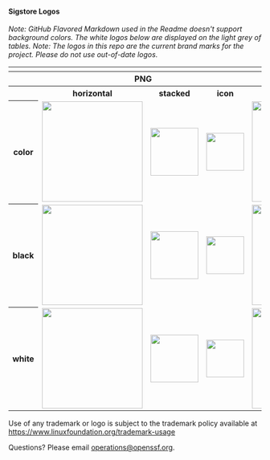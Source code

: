 
#### Sigstore Logos

_Note: GitHub Flavored Markdown used in the Readme doesn't support background colors. The white logos below are displayed on the light grey of tables._
_Note: The logos in this repo are the current brand marks for the project. Please do not use out-of-date logos._

<table>
    <tr>
    	<th colspan="7"></th>
    </tr>
    <tr>
        <th></th>
        <th colspan="3">PNG</th>
        <th colspan="3">SVG</th>
    </tr>
    <tr>
        <th></th>
        <th>horizontal</th>
        <th>stacked</th>
        <th>icon</th>
        <th>horizontal</th>
        <th>stacked</th>
        <th>icon</th>
    </tr>
    <tr>
        <th>color</th>
        <td><img src="/horizontal/color/Sigstore-logo_horizontal-color.png" width="200"></td>
        <td><img src="/stacked/color/Sigstore-logo_stacked-color.png" width="95"></td>
        <td><img src="/icon/color/Sigstore-logo_icon-color.png" width="75"></td>
        <td><img src="/horizontal/color/Sigstore-logo_horizontal-color.svg" width="200"></td>
        <td><img src="/stacked/color/Sigstore-logo_stacked-color.svg" width="95"></td>
        <td><img src="/icon/color/Sigstore-logo_icon-color.svg" width="75"></td>
    </tr>
    <tr>
        <th>black</th>
        <td><img src="/horizontal/black/Sigstore-logo_horizontal-black.png" width="200"></td>
        <td><img src="/stacked/black/Sigstore-logo_stacked-black.png" width="95"></td>
        <td><img src="/icon/black/Sigstore-logo_icon-black.png" width="75"></td>
        <td><img src="/horizontal/black/Sigstore-logo_horizontal-black.svg" width="200"></td>
        <td><img src="/stacked/black/Sigstore-logo_stacked-black.svg" width="95"></td>
        <td><img src="/icon/black/Sigstore-logo_icon-black.svg" width="75"></td>
    </tr>
    <tr>
        <th>white</th>
        <td><img src="/horizontal/white/Sigstore-logo_horizontal-white.png" width="200"></td>
        <td><img src="/stacked/white/Sigstore-logo_stacked-white.png" width="95"></td>
        <td><img src="/icon/white/Sigstore-logo_icon-white.png" width="75"></td>
        <td><img src="/horizontal/white/Sigstore-logo_horizontal-white.svg" width="200"></td>
        <td><img src="/stacked/white/Sigstore-logo_stacked-white.svg" width="95"></td>
        <td><img src="/icon/white/Sigstore-logo_icon-white.svg" width="75"></td>
    </tr>
</table>


Use of any trademark or logo is subject to the trademark policy available at https://www.linuxfoundation.org/trademark-usage

Questions? Please email [operations@openssf.org](mailto:operations@openssf.org).
